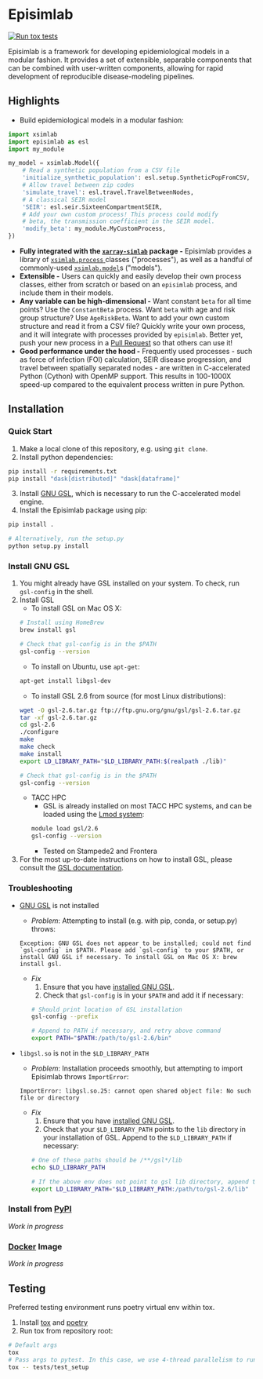 # Episimlab
[![Run tox tests](https://github.com/eho-tacc/episimlab/actions/workflows/tox.yml/badge.svg)](https://github.com/eho-tacc/episimlab/actions/workflows/tox.yml)

Episimlab is a framework for developing epidemiological models in a modular fashion. It provides a set of extensible, separable components that can be combined with user-written components, allowing for rapid development of reproducible disease-modeling pipelines.

## Highlights

* Build epidemiological models in a modular fashion:

```python
import xsimlab
import episimlab as esl
import my_module

my_model = xsimlab.Model({
    # Read a synthetic population from a CSV file
    'initialize_synthetic_population': esl.setup.SyntheticPopFromCSV,
    # Allow travel between zip codes
    'simulate_travel': esl.travel.TravelBetweenNodes,
    # A classical SEIR model
    'SEIR': esl.seir.SixteenCompartmentSEIR,
    # Add your own custom process! This process could modify
    # beta, the transmission coefficient in the SEIR model.
    'modify_beta': my_module.MyCustomProcess,
})
```

* **Fully integrated with the [`xarray-simlab`](https://xarray-simlab.readthedocs.io/) package -** Episimlab provides a library of [`xsimlab.process` ]() classes ("processes"), as well as a handful of commonly-used [`xsimlab.model`]()s ("models").
* **Extensible -** Users can quickly and easily develop their own process classes, either from scratch or based on an `episimlab` process, and include them in their models.
* **Any variable can be high-dimensional -** Want constant `beta` for all time points? Use the `ConstantBeta` process. Want `beta` with age and risk group structure? Use `AgeRiskBeta`. Want to add your own custom structure and read it from a CSV file? Quickly write your own process, and it will integrate with processes provided by `episimlab`. Better yet, push your new process in a [Pull Request](CONTRIBUTING.md) so that others can use it!
* **Good performance under the hood -** Frequently used processes - such as force of infection (FOI) calculation, SEIR disease progression, and travel between spatially separated nodes - are written in C-accelerated Python (Cython) with OpenMP support. This results in 100-1000X speed-up compared to the equivalent process written in pure Python.

## Installation

### Quick Start

1. Make a local clone of this repository, e.g. using `git clone`.
2. Install python dependencies:
```bash
pip install -r requirements.txt
pip install "dask[distributed]" "dask[dataframe]"
```
3. Install [GNU GSL](#install-gnu-gsl), which is necessary to run the C-accelerated model engine.
4. Install the Episimlab package using pip:
```bash
pip install .

# Alternatively, run the setup.py
python setup.py install
```

### Install GNU GSL

1. You might already have GSL installed on your system. To check, run `gsl-config` in the shell.
2. Install GSL
    * To install GSL on Mac OS X:
    ```bash
    # Install using HomeBrew
    brew install gsl

    # Check that gsl-config is in the $PATH
    gsl-config --version
    ```
    * To install on Ubuntu, use `apt-get`:
    ```bash
    apt-get install libgsl-dev
    ```
    * To install GSL 2.6 from source (for most Linux distributions):
    ```bash
    wget -O gsl-2.6.tar.gz ftp://ftp.gnu.org/gnu/gsl/gsl-2.6.tar.gz
    tar -xf gsl-2.6.tar.gz
    cd gsl-2.6
    ./configure
    make
    make check
    make install
    export LD_LIBRARY_PATH="$LD_LIBRARY_PATH:$(realpath ./lib)"

    # Check that gsl-config is in the $PATH
    gsl-config --version
    ```
    * TACC HPC
        * GSL is already installed on most TACC HPC systems, and can be loaded using the [Lmod system](https://frontera-portal.tacc.utexas.edu/user-guide/admin/#using-modules-to-manage-your-environment):
        ```bash
        module load gsl/2.6
        gsl-config --version
        ```
        * Tested on Stampede2 and Frontera
3. For the most up-to-date instructions on how to install GSL, please consult the [GSL documentation](https://www.gnu.org/software/gsl/doc/html/).

### Troubleshooting

* [GNU GSL][1] is not installed
    * _Problem_: Attempting to install (e.g. with pip, conda, or setup.py) throws:
    ```
    Exception: GNU GSL does not appear to be installed; could not find `gsl-config` in $PATH. Please add `gsl-config` to your $PATH, or install GNU GSL if necessary. To install GSL on Mac OS X: brew install gsl.
    ```
    * _Fix_
        1. Ensure that you have [installed GNU GSL](#install-gnu-gsl).
        2. Check that `gsl-config` is in your `$PATH` and add it if necessary:
        ```bash
        # Should print location of GSL installation
        gsl-config --prefix

        # Append to PATH if necessary, and retry above command
        export PATH="$PATH:/path/to/gsl-2.6/bin"
        ```

* `libgsl.so` is not in the `$LD_LIBRARY_PATH`
    * _Problem_: Installation proceeds smoothly, but attempting to import Episimlab throws `ImportError`:
    ```
    ImportError: libgsl.so.25: cannot open shared object file: No such file or directory
    ```
    * _Fix_
        1. Ensure that you have [installed GNU GSL](#install-gnu-gsl).
        2. Check that your `$LD_LIBRARY_PATH` points to the `lib` directory in your installation of GSL. Append to the `$LD_LIBRARY_PATH` if necessary:
        ```bash
        # One of these paths should be /**/gsl*/lib
        echo $LD_LIBRARY_PATH

        # If the above env does not point to gsl lib directory, append to the LD_LIBRARY_PATH
        export LD_LIBRARY_PATH="$LD_LIBRARY_PATH:/path/to/gsl-2.6/lib"
        ```

### Install from [PyPI](https://pypi.org/)

_Work in progress_

### [Docker](https://www.docker.com/) Image

_Work in progress_

## Testing

Preferred testing environment runs poetry virtual env within tox.
1. Install [tox](https://tox.readthedocs.io/) and [poetry](https://python-poetry.org/)
2. Run tox from repository root:
```bash
# Default args
tox
# Pass args to pytest. In this case, we use 4-thread parallelism to run only the test_setup suite
tox -- tests/test_setup
```

[1]: https://www.gnu.org/software/gsl/
